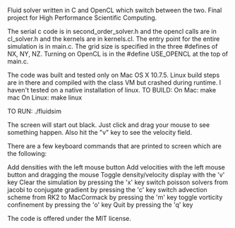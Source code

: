 Fluid solver written in C and OpenCL which switch between the two. Final project for High Performance Scientific Computing.

The serial c code is in second_order_solver.h and the opencl calls are in cl_solver.h and the kernels are in kernels.cl. The entry point for the entire simulation is in main.c.  The grid size is specified in the three #defines of NX, NY, NZ.  Turning on OpenCL is in the #define USE_OPENCL  at the top of main.c.   

The code was built and tested only on Mac OS X 10.7.5.  Linux build steps are in there and compiled with the class VM but crashed during runtime.  I haven't tested on a native installation of linux.
TO BUILD:
On Mac: make mac
On Linux: make linux

TO RUN:
./fluidsim

The screen will start out black.  Just click and drag your mouse to see something happen.  Also hit the "v" key to see the velocity field.

There are a few keyboard commands that are printed to screen which are the following:

Add densities with the left mouse button
Add velocities with the left mouse button and dragging the mouse
Toggle density/velocity display with the 'v' key
Clear the simulation by pressing the 'x' key
switch poisson solvers from jacobi to conjugate gradient by pressing the 'c' key
switch advection scheme from RK2 to MacCormack by pressing the 'm' key
toggle vorticity confinement by pressing the 'o' key
Quit by pressing the 'q' key

The code is offered under the MIT license.
